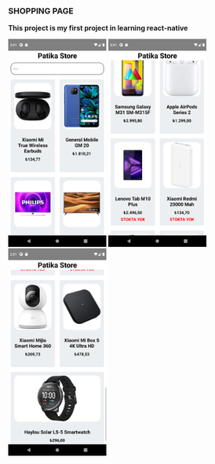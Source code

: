 ### SHOPPING PAGE
**This project is my first project in learning react-native**

<img src="./images/1.png" width="200"/><img>
<img src="./images/2.png" width="200"/><img>
<img src="./images/3.png" width="200"/><img>